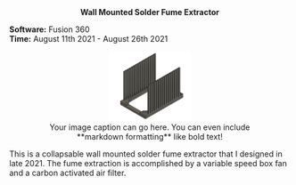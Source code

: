 <div align="center">
 <b>Wall Mounted Solder Fume Extractor</b>
</div>

**Software:** Fusion 360  
**Time:** August 11th 2021 - August 26th 2021

<figure align="center">
  <img src="https://github.com/RohauerRobotics/project_timeline/blob/main/jumper_wire_holder/Fusion%20CAD%20Design.JPG" align="centre" width="35%" height="35%">
  <figcaption>Your image caption can go here. You can even include **markdown formatting** like bold text!</figcaption>
</figure>

This is a collapsable wall mounted solder fume extractor that I designed in late 2021. The fume extraction is accomplished by a variable speed box fan and a carbon activated air filter. 
